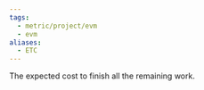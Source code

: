 ```yaml
---
tags:
  - metric/project/evm
  - evm
aliases:
  - ETC
---
```

The expected cost to finish all the remaining work.